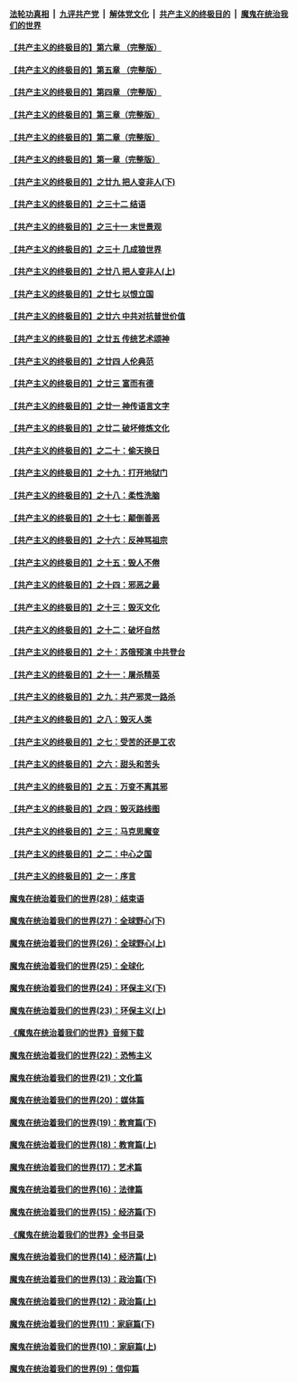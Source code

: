 ####  [法轮功真相](../../../../basic/blob/master/README.md?t=01031139) &nbsp;|&nbsp; [九评共产党](../../../../9ping.md/blob/master/README.md?t=01031139) &nbsp;|&nbsp; [解体党文化](../../../../jtdwh.md/blob/master/README.md?t=01031139)  &nbsp;|&nbsp; [共产主义的终极目的](../../../../gczydzjmd.md/blob/master/README.md?t=01031139) &nbsp;|&nbsp; [魔鬼在统治我们的世界](../../../../mgztzwmdsj.md/blob/master/README.md?t=01031139) 

#### [【共产主义的终极目的】第六章 （完整版）](../pages/nsc422/n11428913.md?t=01031139) 

#### [【共产主义的终极目的】第五章 （完整版）](../pages/nsc422/n11428912.md?t=01031139) 

#### [【共产主义的终极目的】第四章 （完整版）](../pages/nsc422/n11428907.md?t=01031139) 

#### [【共产主义的终极目的】第三章（完整版）](../pages/nsc422/n11428848.md?t=01031139) 

#### [【共产主义的终极目的】第二章（完整版）](../pages/nsc422/n11428831.md?t=01031139) 

#### [【共产主义的终极目的】第一章（完整版）](../pages/nsc422/n11417651.md?t=01031139) 

#### [【共产主义的终极目的】之廿九 把人变非人(下)](../pages/nsc422/n11344140.md?t=01031139) 

#### [【共产主义的终极目的】之三十二 结语](../pages/nsc422/n11360535.md?t=01031139) 

#### [【共产主义的终极目的】之三十一 末世景观](../pages/nsc422/n11351129.md?t=01031139) 

#### [【共产主义的终极目的】之三十 几成狼世界](../pages/nsc422/n11348280.md?t=01031139) 

#### [【共产主义的终极目的】之廿八 把人变非人(上)](../pages/nsc422/n11340492.md?t=01031139) 

#### [【共产主义的终极目的】之廿七 以恨立国](../pages/nsc422/n11336944.md?t=01031139) 

#### [【共产主义的终极目的】之廿六 中共对抗普世价值](../pages/nsc422/n11324785.md?t=01031139) 

#### [【共产主义的终极目的】之廿五 传统艺术颂神](../pages/nsc422/n11296396.md?t=01031139) 

#### [【共产主义的终极目的】之廿四 人伦典范](../pages/nsc422/n11296397.md?t=01031139) 

#### [【共产主义的终极目的】之廿三 富而有德](../pages/nsc422/n11283598.md?t=01031139) 

#### [【共产主义的终极目的】之廿一 神传语言文字](../pages/nsc422/n11263265.md?t=01031139) 

#### [【共产主义的终极目的】之廿二 破坏修炼文化](../pages/nsc422/n11245728.md?t=01031139) 

#### [【共产主义的终极目的】之二十：偷天换日](../pages/nsc422/n11238846.md?t=01031139) 

#### [【共产主义的终极目的】之十九：打开地狱门](../pages/nsc422/n11206376.md?t=01031139) 

#### [【共产主义的终极目的】之十八：柔性洗脑](../pages/nsc422/n11199994.md?t=01031139) 

#### [【共产主义的终极目的】之十七：颠倒善恶](../pages/nsc422/n11179782.md?t=01031139) 

#### [【共产主义的终极目的】之十六：反神骂祖宗](../pages/nsc422/n11166798.md?t=01031139) 

#### [【共产主义的终极目的】之十五：毁人不倦](../pages/nsc422/n11166792.md?t=01031139) 

#### [【共产主义的终极目的】之十四：邪恶之最](../pages/nsc422/n11150249.md?t=01031139) 

#### [【共产主义的终极目的】之十三：毁灭文化](../pages/nsc422/n11135227.md?t=01031139) 

#### [【共产主义的终极目的】之十二：破坏自然](../pages/nsc422/n11135214.md?t=01031139) 

#### [【共产主义的终极目的】之十：苏俄预演 中共登台](../pages/nsc422/n11118424.md?t=01031139) 

#### [【共产主义的终极目的】之十一：屠杀精英](../pages/nsc422/n11118442.md?t=01031139) 

#### [【共产主义的终极目的】之九：共产邪灵一路杀](../pages/nsc422/n11114139.md?t=01031139) 

#### [【共产主义的终极目的】之八：毁灭人类](../pages/nsc422/n11108503.md?t=01031139) 

#### [【共产主义的终极目的】之七：受苦的还是工农](../pages/nsc422/n11101809.md?t=01031139) 

#### [【共产主义的终极目的】之六：甜头和苦头](../pages/nsc422/n11096971.md?t=01031139) 

#### [【共产主义的终极目的】之五：万变不离其邪](../pages/nsc422/n11091285.md?t=01031139) 

#### [【共产主义的终极目的】之四：毁灭路线图](../pages/nsc422/n11086284.md?t=01031139) 

#### [【共产主义的终极目的】之三：马克思魔变](../pages/nsc422/n11061941.md?t=01031139) 

#### [【共产主义的终极目的】之二：中心之国](../pages/nsc422/n11047728.md?t=01031139) 

#### [【共产主义的终极目的】之一：序言](../pages/nsc422/n11086077.md?t=01031139) 

#### [魔鬼在统治着我们的世界(28)：结束语](../pages/nsc422/n10936246.md?t=01031139) 

#### [魔鬼在统治着我们的世界(27)：全球野心(下)](../pages/nsc422/n10928319.md?t=01031139) 

#### [魔鬼在统治着我们的世界(26)：全球野心(上)](../pages/nsc422/n10900318.md?t=01031139) 

#### [魔鬼在统治着我们的世界(25)：全球化](../pages/nsc422/n10788205.md?t=01031139) 

#### [魔鬼在统治着我们的世界(24)：环保主义(下)](../pages/nsc422/n10695307.md?t=01031139) 

#### [魔鬼在统治着我们的世界(23)：环保主义(上)](../pages/nsc422/n10688613.md?t=01031139) 

#### [《魔鬼在统治着我们的世界》音频下载](../pages/nsc422/n10635553.md?t=01031139) 

#### [魔鬼在统治着我们的世界(22)：恐怖主义](../pages/nsc422/n10614727.md?t=01031139) 

#### [魔鬼在统治着我们的世界(21)：文化篇](../pages/nsc422/n10597706.md?t=01031139) 

#### [魔鬼在统治着我们的世界(20)：媒体篇](../pages/nsc422/n10586579.md?t=01031139) 

#### [魔鬼在统治着我们的世界(19)：教育篇(下)](../pages/nsc422/n10564808.md?t=01031139) 

#### [魔鬼在统治着我们的世界(18)：教育篇(上)](../pages/nsc422/n10526970.md?t=01031139) 

#### [魔鬼在统治着我们的世界(17)：艺术篇](../pages/nsc422/n10499093.md?t=01031139) 

#### [魔鬼在统治着我们的世界(16)：法律篇](../pages/nsc422/n10485969.md?t=01031139) 

#### [魔鬼在统治着我们的世界(15)：经济篇(下)](../pages/nsc422/n10469975.md?t=01031139) 

#### [《魔鬼在统治着我们的世界》全书目录](../pages/nsc422/n10464261.md?t=01031139) 

#### [魔鬼在统治着我们的世界(14)：经济篇(上)](../pages/nsc422/n10457370.md?t=01031139) 

#### [魔鬼在统治着我们的世界(13)：政治篇(下)](../pages/nsc422/n10448270.md?t=01031139) 

#### [魔鬼在统治着我们的世界(12)：政治篇(上)](../pages/nsc422/n10444576.md?t=01031139) 

#### [魔鬼在统治着我们的世界(11)：家庭篇(下)](../pages/nsc422/n10440961.md?t=01031139) 

#### [魔鬼在统治着我们的世界(10)：家庭篇(上)](../pages/nsc422/n10435448.md?t=01031139) 

#### [魔鬼在统治着我们的世界(9)：信仰篇](../pages/nsc422/n10432159.md?t=01031139) 

